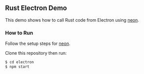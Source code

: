 ## Rust Electron Demo

This demo shows how to call Rust code from Electron using [neon](https://neon-bindings.com/).

### How to Run

Follow the setup steps for [neon](https://neon-bindings.com/docs/getting-started).

Clone this repository then run:

```bash
$ cd electron
$ npm start
```
